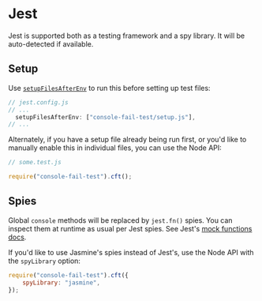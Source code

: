 # Jest

Jest is supported both as a testing framework and a spy library.
It will be auto-detected if available.

## Setup

Use [`setupFilesAfterEnv`](https://jestjs.io/docs/en/configuration.html) to run this before setting up test files:

```js
// jest.config.js
// ...
  setupFilesAfterEnv: ["console-fail-test/setup.js"],
// ...
```

Alternately, if you have a setup file already being run first, or you'd like to manually enable this in individual files, you can use the Node API:

```js
// some.test.js

require("console-fail-test").cft();
```

## Spies

Global `console` methods will be replaced by `jest.fn()` spies.
You can inspect them at runtime as usual per Jest spies.
See Jest's [mock functions docs](https://jestjs.io/docs/en/mock-functions.html).

If you'd like to use Jasmine's spies instead of Jest's, use the Node API with the `spyLibrary` option:

```js
require("console-fail-test").cft({
    spyLibrary: "jasmine",
});
```

